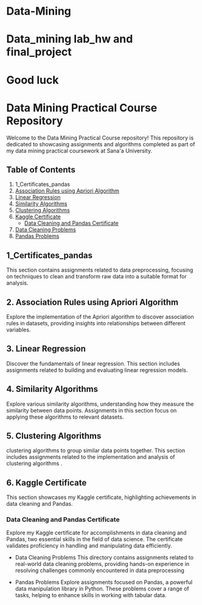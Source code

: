 # Data-Mining
# Data_mining lab_hw and final_project
# Good luck



# Data Mining Practical Course Repository

Welcome to the Data Mining Practical Course repository! This repository is dedicated to showcasing assignments and algorithms completed as part of my data mining practical coursework at Sana'a University.

## Table of Contents
    
1. 1_Certificates_pandas
2. [Association Rules using Apriori Algorithm](#association-rules-using-apriori-algorithm)
3. [Linear Regression](#linear-regression)
4. [Similarity Algorithms](#similarity-algorithms)
5. [Clustering Algorithms](#clustering-algorithms)
6. [Kaggle Certificate](#kaggle-certificate)
    - [Data Cleaning and Pandas Certificate](#data-cleaning-and-pandas-certificate)
7. [Data Cleaning Problems](#data-cleaning-problems)
8. [Pandas Problems](#pandas-problems)

## 1_Certificates_pandas
This section contains assignments related to data preprocessing, focusing on techniques to clean and transform raw data into a suitable format for analysis.

## 2. Association Rules using Apriori Algorithm
Explore the implementation of the Apriori algorithm to discover association rules in datasets, providing insights into relationships between different variables.

## 3. Linear Regression
Discover the fundamentals of linear regression. This section includes assignments related to building and evaluating linear regression models.

## 4. Similarity Algorithms
Explore various similarity algorithms, understanding how they measure the similarity between data points. Assignments in this section focus on applying these algorithms to relevant datasets.

## 5. Clustering Algorithms
clustering algorithms to group similar data points together. This section includes assignments related to the implementation and analysis of clustering algorithms .

## 6. Kaggle Certificate
This section showcases my Kaggle certificate, highlighting achievements in data cleaning and Pandas.

### Data Cleaning and Pandas Certificate
Explore my Kaggle certificate for accomplishments in data cleaning and Pandas, two essential skills in the field of data science. The certificate validates proficiency in handling and manipulating data efficiently.
-	Data Cleaning Problems This directory contains assignments related to real-world data cleaning problems, providing hands-on experience in resolving challenges commonly encountered in data preprocessing
			 
- Pandas Problems
	Explore assignments focused on Pandas, a powerful data manipulation library in Python. These problems cover a range of tasks, helping to enhance skills in working       with tabular data.<br> 
